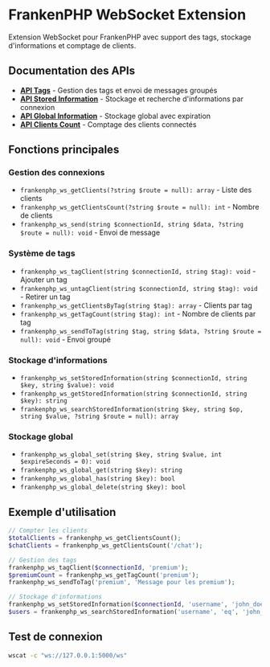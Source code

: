 # FrankenPHP WebSocket Extension

Extension WebSocket pour FrankenPHP avec support des tags, stockage d'informations et comptage de clients.

## Documentation des APIs

- **[API Tags](API_TAGS.md)** - Gestion des tags et envoi de messages groupés
- **[API Stored Information](STORED_INFORMATION_API.md)** - Stockage et recherche d'informations par connexion
- **[API Global Information](GLOBAL_INFORMATION_API.md)** - Stockage global avec expiration
- **[API Clients Count](CLIENTS_COUNT_API.md)** - Comptage des clients connectés

## Fonctions principales

### Gestion des connexions
- `frankenphp_ws_getClients(?string $route = null): array` - Liste des clients
- `frankenphp_ws_getClientsCount(?string $route = null): int` - Nombre de clients
- `frankenphp_ws_send(string $connectionId, string $data, ?string $route = null): void` - Envoi de message

### Système de tags
- `frankenphp_ws_tagClient(string $connectionId, string $tag): void` - Ajouter un tag
- `frankenphp_ws_untagClient(string $connectionId, string $tag): void` - Retirer un tag
- `frankenphp_ws_getClientsByTag(string $tag): array` - Clients par tag
- `frankenphp_ws_getTagCount(string $tag): int` - Nombre de clients par tag
- `frankenphp_ws_sendToTag(string $tag, string $data, ?string $route = null): void` - Envoi groupé

### Stockage d'informations
- `frankenphp_ws_setStoredInformation(string $connectionId, string $key, string $value): void`
- `frankenphp_ws_getStoredInformation(string $connectionId, string $key): string`
- `frankenphp_ws_searchStoredInformation(string $key, string $op, string $value, ?string $route = null): array`

### Stockage global
- `frankenphp_ws_global_set(string $key, string $value, int $expireSeconds = 0): void`
- `frankenphp_ws_global_get(string $key): string`
- `frankenphp_ws_global_has(string $key): bool`
- `frankenphp_ws_global_delete(string $key): bool`

## Exemple d'utilisation

```php
// Compter les clients
$totalClients = frankenphp_ws_getClientsCount();
$chatClients = frankenphp_ws_getClientsCount('/chat');

// Gestion des tags
frankenphp_ws_tagClient($connectionId, 'premium');
$premiumCount = frankenphp_ws_getTagCount('premium');
frankenphp_ws_sendToTag('premium', 'Message pour les premium');

// Stockage d'informations
frankenphp_ws_setStoredInformation($connectionId, 'username', 'john_doe');
$users = frankenphp_ws_searchStoredInformation('username', 'eq', 'john_doe');
```

## Test de connexion

```bash
wscat -c "ws://127.0.0.1:5000/ws"
```

